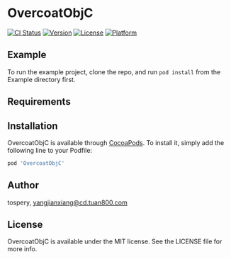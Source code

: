 # OvercoatObjC

[![CI Status](https://img.shields.io/travis/tospery/OvercoatObjC.svg?style=flat)](https://travis-ci.org/tospery/OvercoatObjC)
[![Version](https://img.shields.io/cocoapods/v/OvercoatObjC.svg?style=flat)](https://cocoapods.org/pods/OvercoatObjC)
[![License](https://img.shields.io/cocoapods/l/OvercoatObjC.svg?style=flat)](https://cocoapods.org/pods/OvercoatObjC)
[![Platform](https://img.shields.io/cocoapods/p/OvercoatObjC.svg?style=flat)](https://cocoapods.org/pods/OvercoatObjC)

## Example

To run the example project, clone the repo, and run `pod install` from the Example directory first.

## Requirements

## Installation

OvercoatObjC is available through [CocoaPods](https://cocoapods.org). To install
it, simply add the following line to your Podfile:

```ruby
pod 'OvercoatObjC'
```

## Author

tospery, yangjianxiang@cd.tuan800.com

## License

OvercoatObjC is available under the MIT license. See the LICENSE file for more info.
